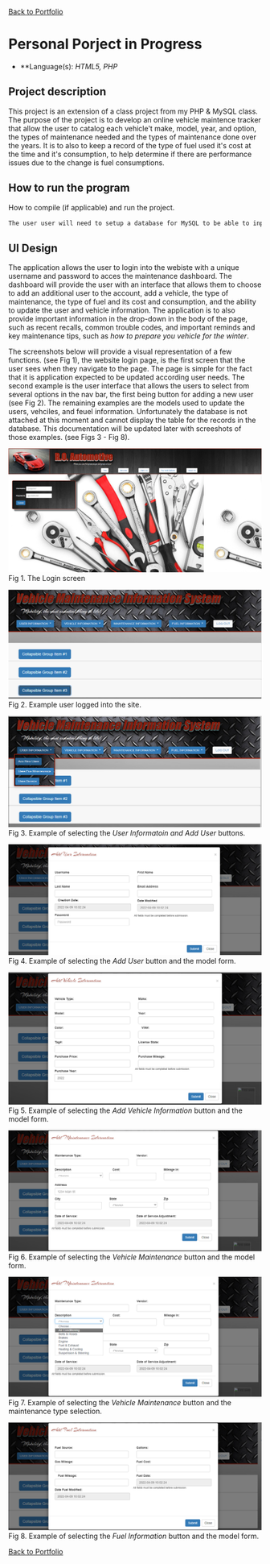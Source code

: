 [Back to Portfolio](./)

Personal Porject in Progress
===============

-   **Language(s): *HTML5, PHP* 

## Project description

This project is an extension of a class project from my PHP & MySQL class. The purpose of the project is to develop an online vehicle maintence tracker that allow the user to catalog each vehicle't make, model, year, and option, the types of maintenance needed and the types of maintenance done over the years. It is to also to keep a record of the type of fuel used it's cost at the time and it's consumption, to help determine if there are performance issues due to the change is fuel consumptions.

## How to run the program

How to compile (if applicable) and run the project.

```bash
The user user will need to setup a database for MySQL to be able to input the table containing the vehicle information.
```

## UI Design

The application allows the user to login into the webiste with a unique username and password to acces the maintenance dashboard. The dashboard will provide the user with an interface that allows them to choose to add an additional user to the account, add a vehicle, the type of maintenance, the type of fuel and its cost and consumption, and the ability to update the user and vehicle information. The application is to also provide important information in the drop-down in the body of the page, such as recent recalls, common trouble codes, and important reminds and key maintenance tips, such as *how to prepare you vehicle for the winter*.

The screenshots below will provide a visual representation of a few functions. (see Fig 1), the website login page, is the first screen that the user sees when they navigate to the page. The page is simple for the fact that it is application expected to be updated according user needs. The second example is the user interface that allows the users to select from several options in the nav bar, the first being button for adding a new user (see Fig 2). The remaining examples are the models used to update the users, vehciles, and feuel information. Unfortunately the database is not attached at this moment and cannot display the table for the records in the database. This documentation will be updated later with screeshots of those examples. (see Figs 3 - Fig 8).

![screenshot](images/MyWebsite_Project.png)  
Fig 1. The Login screen

![screenshot](images/MyWebsite_Project_LoggedIn.png)  
Fig 2. Example user logged into the site.

![screenshot](images/MyWebsite_Project_Adding_User.png)  
Fig 3. Example of selecting the *User Informatoin and Add User* buttons.

![screenshot](images/MyWebsite_Project_User_Model.png)  
Fig 4. Example of selecting the *Add User* button and the model form.

![screenshot](images/MyWebsite_Project_Vehicle_info.png)  
Fig 5. Example of selecting the *Add Vehicle Information* button and the model form.

![screenshot](images/MyWebsite_Project_Vehice_Maintenance.png)  
Fig 6. Example of selecting the *Vehicle Maintenance* button and the model form.

![screenshot](images/MyWebsite_Project_Maintenance_type.png)  
Fig 7. Example of selecting the *Vehicle Maintenance* button and the maintenance type selection.

![screenshot](images/MyWebsite_Project_Add_Fuel_info.png)  
Fig 8. Example of selecting the *Fuel Information* button and the model form.

[Back to Portfolio](./)

